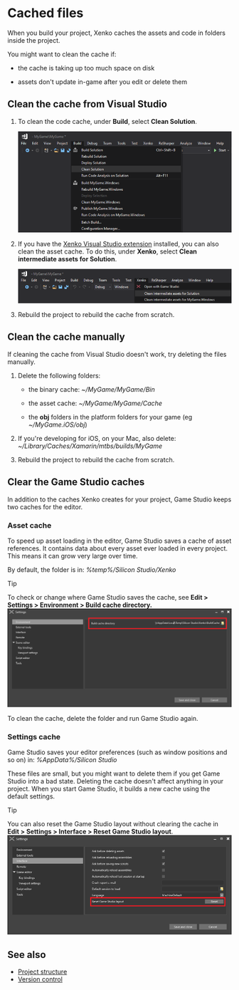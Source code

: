 # Cached files

When you build your project, Xenko caches the assets and code in folders inside the project.

You might want to clean the cache if:

* the cache is taking up too much space on disk

* assets don't update in-game after you edit or delete them

## Clean the cache from Visual Studio

1. To clean the code cache, under **Build**, select **Clean Solution**.

    ![Clean solution](media/clean-solution.png)

2. If you have the [Xenko Visual Studio extension](../get-started/visual-studio-extension.md) installed, you can also clean the asset cache. To do this, under **Xenko**, select **Clean intermediate assets for Solution**.

    ![Clean solution](media/clean-assets.png)

3. Rebuild the project to rebuild the cache from scratch.

## Clean the cache manually

If cleaning the cache from Visual Studio doesn't work, try deleting the files manually.

1. Delete the following folders:

    * the binary cache: *~/MyGame/MyGame/Bin*

    * the asset cache: *~/MyGame/MyGame/Cache*

    * the **obj** folders in the platform folders for your game (eg *~/MyGame.iOS/obj*)

2. If you're developing for iOS, on your Mac, also delete: *~/Library/Caches/Xamarin/mtbs/builds/MyGame*

3. Rebuild the project to rebuild the cache from scratch.

## Clear the Game Studio caches

In addition to the caches Xenko creates for your project, Game Studio keeps two caches for the editor.

### Asset cache

To speed up asset loading in the editor, Game Studio saves a cache of asset references. It contains data about every asset ever loaded in every project. This means it can grow very large over time.

By default, the folder is in: *%temp%/Silicon Studio/Xenko*

>[!Tip]
>To check or change where Game Studio saves the cache, see **Edit > Settings > Environment > Build cache directory.**
>![Settings](media/settings-window.png)

To clean the cache, delete the folder and run Game Studio again.

### Settings cache

Game Studio saves your editor preferences (such as window positions and so on) in: *%AppData%/Silicon Studio*

These files are small, but you might want to delete them if you get Game Studio into a bad state. Deleting the cache doesn't affect anything in your project. When you start Game Studio, it builds a new cache using the default settings.

>[!Tip]
>You can also reset the Game Studio layout without clearing the cache in **Edit > Settings > Interface > Reset Game Studio layout**.
>![Reset Game Studio layout](media/game-studio-layout-reset-button.png)

## See also

* [Project structure](project-structure.md)
* [Version control](version-control.md)